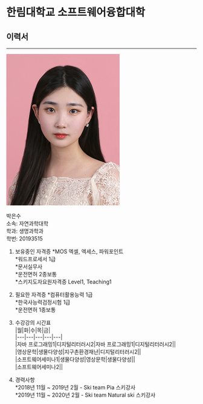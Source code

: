 # 한림대학교 소프트웨어융합대학
## 이력서
---
![이력서사진](증사.jpg)


박은수   
소속: 자연과학대학   
학과: 생명과학과   
학번: 20193515   

1. 보유중인 자격증
*MOS 엑셀, 엑세스, 파워포인트   
*워드프로세서 1급   
*문서실무사   
*운전면허 2종보통   
*스키지도자요원자격증 Level1, Teaching1

2. 필요한 자격증
*컴퓨터활용능력 1급   
*한국사능력검정시험 1급   
*운전면허 1종보통   

3. 수강강의 시간표   
|월|화|수|목|금|   
|---|---|---|---|---|   
|자바 프로그래밍1|디지털리터러시2|자바 프로그래밍1|디지털리터러시2||   
|영상문학|생물다양성|지구촌환경재난|디지털리터러시2||   
|소프트웨어세미나1|생물다양성|영상문학|생물다양성||   
|소프트웨어세미나2||      
 
4. 경력사항   
*2018년 11월 ~ 2019년 2월 - Ski team Pia 스키강사   
*2019년 11월 ~ 2020년 2월 - Ski team Natural ski 스키강사

